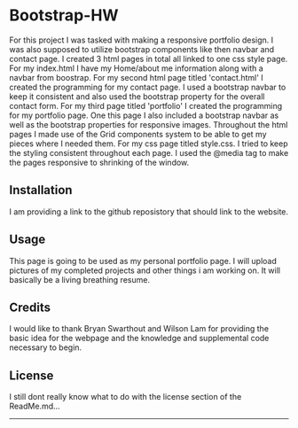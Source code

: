 # Bootstrap-HW
For this project I was tasked with making a responsive portfolio design. I was also supposed to utilize bootstrap components like then navbar and contact page. I created 3 html pages in total all linked to one css style page. For my index.html I have my Home/about me information along with a navbar from boostrap. For my second html page titled 'contact.html' I created the programming for my contact page. I used a bootstrap navbar to keep it consistent and also used the bootstrap property for the overall contact form. For my third page titled 'portfolio' I created the programming for my portfolio page. One this page I also included a bootstrap navbar as well as the bootstrap properties for responsive images. Throughout the html pages I made use of the Grid components system to be able to get my pieces where I needed them. For my css page titled style.css. I tried to keep the styling consistent throughout each page. I used the @media tag to make the pages responsive to shrinking of the window. 


## Installation

I am providing a link to the github reposistory that should link to the website. 


## Usage 

This page is going to be used as my personal portfolio page. I will upload pictures of my completed projects and other things i am working on. It will basically be a living breathing resume. 


## Credits

I would like to thank Bryan Swarthout and Wilson Lam for providing the basic idea for the webpage and the knowledge and supplemental code necessary to begin.



## License

I still dont really know what to do with the license section of the ReadMe.md...

---

